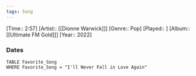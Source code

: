 ```yaml
---
tags: Song  
---
```

[Time:: 2:57]
[Artist:: [[Dionne Warwick]]]
[Genre:: Pop]
[Played:: ]
[Album:: [[Ultimate FM Gold]]]
[Year:: 2022]
### Dates
````dataview
TABLE Favorite_Song
WHERE Favorite_Song = "I'll Never Fall in Love Again"
````